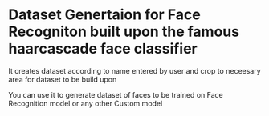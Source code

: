 # Dataset Genertaion for Face Recogniton built upon the famous haarcascade face classifier
It creates dataset according to name entered by user and crop to neceesary area for dataset to be build upon

You can use it to generate dataset of faces to be trained on Face Recognition model
or any other Custom model
